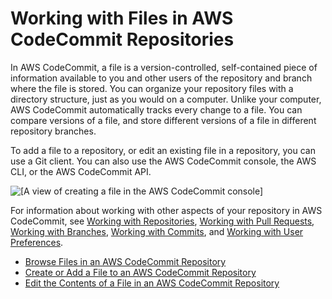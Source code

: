 # Working with Files in AWS CodeCommit Repositories<a name="files"></a>

In AWS CodeCommit, a file is a version\-controlled, self\-contained piece of information available to you and other users of the repository and branch where the file is stored\. You can organize your repository files with a directory structure, just as you would on a computer\. Unlike your computer, AWS CodeCommit automatically tracks every change to a file\. You can compare versions of a file, and store different versions of a file in different repository branches\.

To add a file to a repository, or edit an existing file in a repository, you can use a Git client\. You can also use the AWS CodeCommit console, the AWS CLI, or the AWS CodeCommit API\.

![\[A view of creating a file in the AWS CodeCommit console\]](http://docs.aws.amazon.com/codecommit/latest/userguide/images/codecommit-create-file.png)

For information about working with other aspects of your repository in AWS CodeCommit, see [Working with Repositories](repositories.md), [Working with Pull Requests](pull-requests.md), [Working with Branches](branches.md), [Working with Commits](commits.md), and [Working with User Preferences](user-preferences.md)\. 


+ [Browse Files in an AWS CodeCommit Repository](how-to-browse.md)
+ [Create or Add a File to an AWS CodeCommit Repository](how-to-create-file.md)
+ [Edit the Contents of a File in an AWS CodeCommit Repository](how-to-edit-file.md)